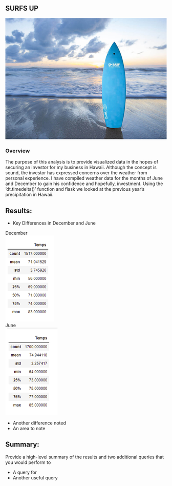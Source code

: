 ## SURFS UP
![image](https://raw.githubusercontent.com/sljssims/surfs_up/main/Resource/Surf.jpeg)

### Overview
The purpose of this analysis is to provide visualized data in the hopes of securing an investor for my business in Hawaii.  Although the concept is sound, the investor has expressed concerns over the weather from personal experience.  I have compiled weather data for the months of June and December to gain his confidence and hopefully, investment. Using the ‘dt.timedelta()’ function and flask we looked at the previous year’s precipitation in Hawaii.    

## Results: 
-	Key Differences in December and June 

December<br>![DecemberSummary](https://github.com/sljssims/surfs_up/blob/main/Resource/December%20Summary.PNG?raw=true)<br>June<br>![JuneSummary](https://github.com/sljssims/surfs_up/blob/main/Resource/June%20Summary.PNG?raw=true)<br>

-	Another difference noted
-	An area to note

## Summary: 
Provide a high-level summary of the results and two additional queries that you would perform to 
-	A query for 
-	Another useful query
